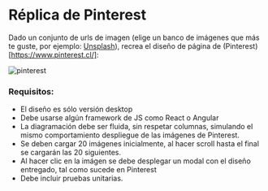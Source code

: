 # Réplica de Pinterest

Dado un conjunto de urls de imagen (elige un banco de imágenes que más te guste, por ejemplo: [Unsplash](https://unsplash.com/developers)), recrea el diseño de página de (Pinterest)[https://www.pinterest.cl/]:

![pinterest](https://user-images.githubusercontent.com/38758643/75285443-65846180-57f5-11ea-893f-e5bdb44547a0.png)

### Requisitos:

* El diseño es sólo versión desktop
* Debe usarse algún framework de JS como React o Angular
* La diagramación debe ser fluida, sin respetar columnas, simulando el mismo comportamiento despliegue de las imágenes de Pinterest.
* Se deben cargar 20 imágenes inicialmente, al hacer scroll hasta el final se cargarán las 20 siguientes.
* Al hacer clic en la imágen se debe desplegar un modal con el diseño entregado, tal como sucede en Pinterest
* Debe incluir pruebas unitarias.

